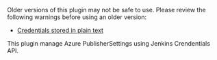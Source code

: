 Older versions of this plugin may not be safe to use. Please review the
following warnings before using an older version:

-   [Credentials stored in plain
    text](https://jenkins.io/security/advisory/2019-04-17/#SECURITY-844)

This plugin manage Azure PublisherSettings using Jenkins Crendentials
API.
